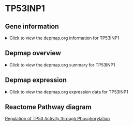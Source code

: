 <h1>TP53INP1</h1>

<h2>Gene information</h2>
<details>
  <summary>Click to view the depmap.org information for TP53INP1</summary>
  <iframe src="https://depmap.org/portal/gene/TP53INP1?tab=about" style="border:none;width:100%;height:800px"></iframe>
</details>

<h2>Depmap overview</h2>
<details>
  <summary>Click to view the depmap.org summary for TP53INP1</summary>
  <iframe src="https://depmap.org/portal/gene/TP53INP1?tab=overview" style="border:none;width:100%;height:800px"></iframe>
</details>

<h2>Depmap expression</h2>
<details>
  <summary>Click to view the depmap.org expression data for TP53INP1</summary>
  <iframe src="https://depmap.org/portal/gene/TP53INP1?tab=characterization" style="border:none;width:100%;height:800px"></iframe>
</details>



<h2>Reactome Pathway diagram</h2>
<a href="https://reactome.org/PathwayBrowser/#/R-HSA-6804756" target="_BLANK">Regulation of TP53 Activity through Phosphorylation</a>



